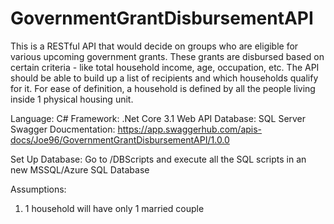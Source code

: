 # GovernmentGrantDisbursementAPI
This is a RESTful API that would decide on groups who are eligible for various upcoming government grants. These grants are disbursed based on certain criteria - like total household income, age, occupation, etc. The API should be able to build up a list of recipients and which households qualify for it.
For ease of definition, a household is defined by all the people living inside 1 physical housing unit.

Language: C#
Framework: .Net Core 3.1 Web API
Database: SQL Server
Swagger Doucmentation: https://app.swaggerhub.com/apis-docs/Joe96/GovernmentGrantDisbursementAPI/1.0.0

Set Up Database:
Go to /DBScripts and execute all the SQL scripts in an new MSSQL/Azure SQL Database 

Assumptions:
1. 1 household will have only 1 married couple
